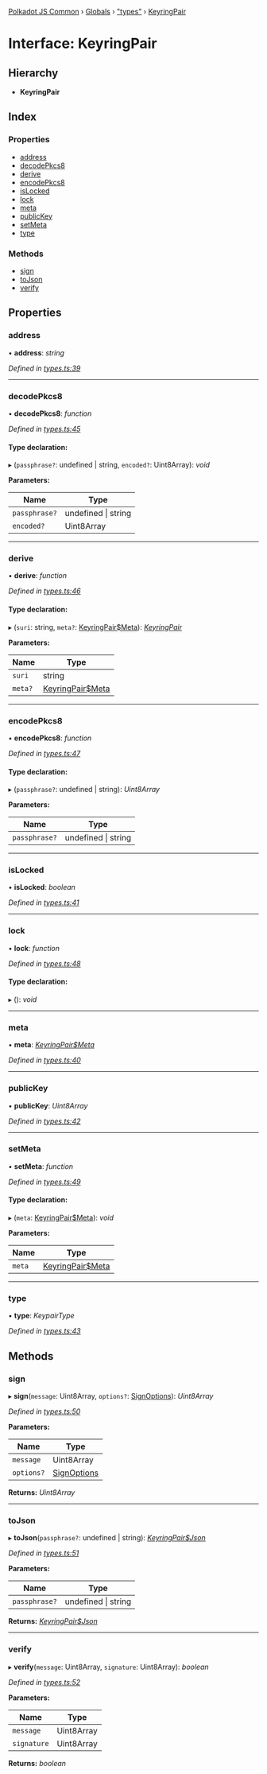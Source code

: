 [Polkadot JS Common](../README.md) › [Globals](../globals.md) › ["types"](../modules/_types_.md) › [KeyringPair](_types_.keyringpair.md)

# Interface: KeyringPair

## Hierarchy

* **KeyringPair**

## Index

### Properties

* [address](_types_.keyringpair.md#address)
* [decodePkcs8](_types_.keyringpair.md#decodepkcs8)
* [derive](_types_.keyringpair.md#derive)
* [encodePkcs8](_types_.keyringpair.md#encodepkcs8)
* [isLocked](_types_.keyringpair.md#islocked)
* [lock](_types_.keyringpair.md#lock)
* [meta](_types_.keyringpair.md#meta)
* [publicKey](_types_.keyringpair.md#publickey)
* [setMeta](_types_.keyringpair.md#setmeta)
* [type](_types_.keyringpair.md#type)

### Methods

* [sign](_types_.keyringpair.md#sign)
* [toJson](_types_.keyringpair.md#tojson)
* [verify](_types_.keyringpair.md#verify)

## Properties

###  address

• **address**: *string*

*Defined in [types.ts:39](https://github.com/polkadot-js/common/blob/983ca718/packages/keyring/src/types.ts#L39)*

___

###  decodePkcs8

• **decodePkcs8**: *function*

*Defined in [types.ts:45](https://github.com/polkadot-js/common/blob/983ca718/packages/keyring/src/types.ts#L45)*

#### Type declaration:

▸ (`passphrase?`: undefined | string, `encoded?`: Uint8Array): *void*

**Parameters:**

Name | Type |
------ | ------ |
`passphrase?` | undefined &#124; string |
`encoded?` | Uint8Array |

___

###  derive

• **derive**: *function*

*Defined in [types.ts:46](https://github.com/polkadot-js/common/blob/983ca718/packages/keyring/src/types.ts#L46)*

#### Type declaration:

▸ (`suri`: string, `meta?`: [KeyringPair$Meta](_types_.keyringpair_meta.md)): *[KeyringPair](_types_.keyringpair.md)*

**Parameters:**

Name | Type |
------ | ------ |
`suri` | string |
`meta?` | [KeyringPair$Meta](_types_.keyringpair_meta.md) |

___

###  encodePkcs8

• **encodePkcs8**: *function*

*Defined in [types.ts:47](https://github.com/polkadot-js/common/blob/983ca718/packages/keyring/src/types.ts#L47)*

#### Type declaration:

▸ (`passphrase?`: undefined | string): *Uint8Array*

**Parameters:**

Name | Type |
------ | ------ |
`passphrase?` | undefined &#124; string |

___

###  isLocked

• **isLocked**: *boolean*

*Defined in [types.ts:41](https://github.com/polkadot-js/common/blob/983ca718/packages/keyring/src/types.ts#L41)*

___

###  lock

• **lock**: *function*

*Defined in [types.ts:48](https://github.com/polkadot-js/common/blob/983ca718/packages/keyring/src/types.ts#L48)*

#### Type declaration:

▸ (): *void*

___

###  meta

• **meta**: *[KeyringPair$Meta](_types_.keyringpair_meta.md)*

*Defined in [types.ts:40](https://github.com/polkadot-js/common/blob/983ca718/packages/keyring/src/types.ts#L40)*

___

###  publicKey

• **publicKey**: *Uint8Array*

*Defined in [types.ts:42](https://github.com/polkadot-js/common/blob/983ca718/packages/keyring/src/types.ts#L42)*

___

###  setMeta

• **setMeta**: *function*

*Defined in [types.ts:49](https://github.com/polkadot-js/common/blob/983ca718/packages/keyring/src/types.ts#L49)*

#### Type declaration:

▸ (`meta`: [KeyringPair$Meta](_types_.keyringpair_meta.md)): *void*

**Parameters:**

Name | Type |
------ | ------ |
`meta` | [KeyringPair$Meta](_types_.keyringpair_meta.md) |

___

###  type

• **type**: *KeypairType*

*Defined in [types.ts:43](https://github.com/polkadot-js/common/blob/983ca718/packages/keyring/src/types.ts#L43)*

## Methods

###  sign

▸ **sign**(`message`: Uint8Array, `options?`: [SignOptions](_types_.signoptions.md)): *Uint8Array*

*Defined in [types.ts:50](https://github.com/polkadot-js/common/blob/983ca718/packages/keyring/src/types.ts#L50)*

**Parameters:**

Name | Type |
------ | ------ |
`message` | Uint8Array |
`options?` | [SignOptions](_types_.signoptions.md) |

**Returns:** *Uint8Array*

___

###  toJson

▸ **toJson**(`passphrase?`: undefined | string): *[KeyringPair$Json](_types_.keyringpair_json.md)*

*Defined in [types.ts:51](https://github.com/polkadot-js/common/blob/983ca718/packages/keyring/src/types.ts#L51)*

**Parameters:**

Name | Type |
------ | ------ |
`passphrase?` | undefined &#124; string |

**Returns:** *[KeyringPair$Json](_types_.keyringpair_json.md)*

___

###  verify

▸ **verify**(`message`: Uint8Array, `signature`: Uint8Array): *boolean*

*Defined in [types.ts:52](https://github.com/polkadot-js/common/blob/983ca718/packages/keyring/src/types.ts#L52)*

**Parameters:**

Name | Type |
------ | ------ |
`message` | Uint8Array |
`signature` | Uint8Array |

**Returns:** *boolean*

